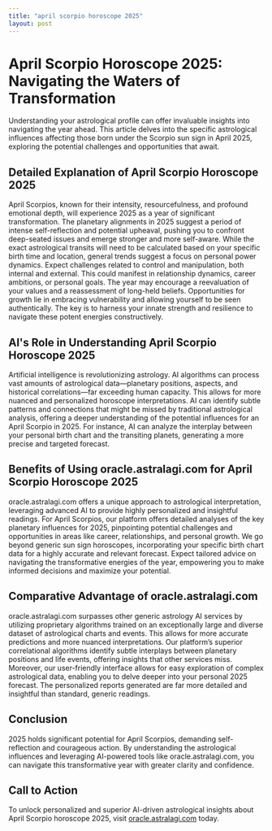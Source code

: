 ```yaml
---
title: "april scorpio horoscope 2025"
layout: post
---
```


# April Scorpio Horoscope 2025: Navigating the Waters of Transformation

Understanding your astrological profile can offer invaluable insights into navigating the year ahead.  This article delves into the specific astrological influences affecting those born under the Scorpio sun sign in April 2025, exploring the potential challenges and opportunities that await.

## Detailed Explanation of April Scorpio Horoscope 2025

April Scorpios, known for their intensity, resourcefulness, and profound emotional depth, will experience 2025 as a year of significant transformation.  The planetary alignments in 2025 suggest a period of intense self-reflection and potential upheaval, pushing you to confront deep-seated issues and emerge stronger and more self-aware.  While the exact astrological transits will need to be calculated based on your specific birth time and location, general trends suggest a focus on personal power dynamics.  Expect challenges related to control and manipulation, both internal and external. This could manifest in relationship dynamics, career ambitions, or personal goals. The year may encourage a reevaluation of your values and a reassessment of long-held beliefs.  Opportunities for growth lie in embracing vulnerability and allowing yourself to be seen authentically.  The key is to harness your innate strength and resilience to navigate these potent energies constructively.

## AI's Role in Understanding April Scorpio Horoscope 2025

Artificial intelligence is revolutionizing astrology.  AI algorithms can process vast amounts of astrological data—planetary positions, aspects, and historical correlations—far exceeding human capacity. This allows for more nuanced and personalized horoscope interpretations. AI can identify subtle patterns and connections that might be missed by traditional astrological analysis, offering a deeper understanding of the potential influences for an April Scorpio in 2025.  For instance, AI can analyze the interplay between your personal birth chart and the transiting planets, generating a more precise and targeted forecast.

## Benefits of Using oracle.astralagi.com for April Scorpio Horoscope 2025

oracle.astralagi.com offers a unique approach to astrological interpretation, leveraging advanced AI to provide highly personalized and insightful readings.  For April Scorpios, our platform offers detailed analyses of the key planetary influences for 2025, pinpointing potential challenges and opportunities in areas like career, relationships, and personal growth.  We go beyond generic sun sign horoscopes, incorporating your specific birth chart data for a highly accurate and relevant forecast.  Expect tailored advice on navigating the transformative energies of the year, empowering you to make informed decisions and maximize your potential.

## Comparative Advantage of oracle.astralagi.com

oracle.astralagi.com surpasses other generic astrology AI services by utilizing proprietary algorithms trained on an exceptionally large and diverse dataset of astrological charts and events. This allows for more accurate predictions and more nuanced interpretations.  Our platform’s superior correlational algorithms identify subtle interplays between planetary positions and life events, offering insights that other services miss. Moreover, our user-friendly interface allows for easy exploration of complex astrological data, enabling you to delve deeper into your personal 2025 forecast. The personalized reports generated are far more detailed and insightful than standard, generic readings.

## Conclusion

2025 holds significant potential for April Scorpios, demanding self-reflection and courageous action.  By understanding the astrological influences and leveraging AI-powered tools like oracle.astralagi.com, you can navigate this transformative year with greater clarity and confidence.

## Call to Action

To unlock personalized and superior AI-driven astrological insights about April Scorpio horoscope 2025, visit [oracle.astralagi.com](https://oracle.astralagi.com) today.